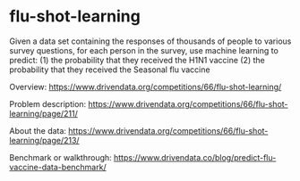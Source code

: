# flu-shot-learning

Given a data set containing the responses of thousands of people to various survey questions, for each person in the survey, use machine learning to predict: 
(1) the probability that they received the H1N1 vaccine
(2) the probability that they received the Seasonal flu vaccine

Overview: https://www.drivendata.org/competitions/66/flu-shot-learning/

Problem description: https://www.drivendata.org/competitions/66/flu-shot-learning/page/211/

About the data: https://www.drivendata.org/competitions/66/flu-shot-learning/page/213/

Benchmark or walkthrough: https://www.drivendata.co/blog/predict-flu-vaccine-data-benchmark/
